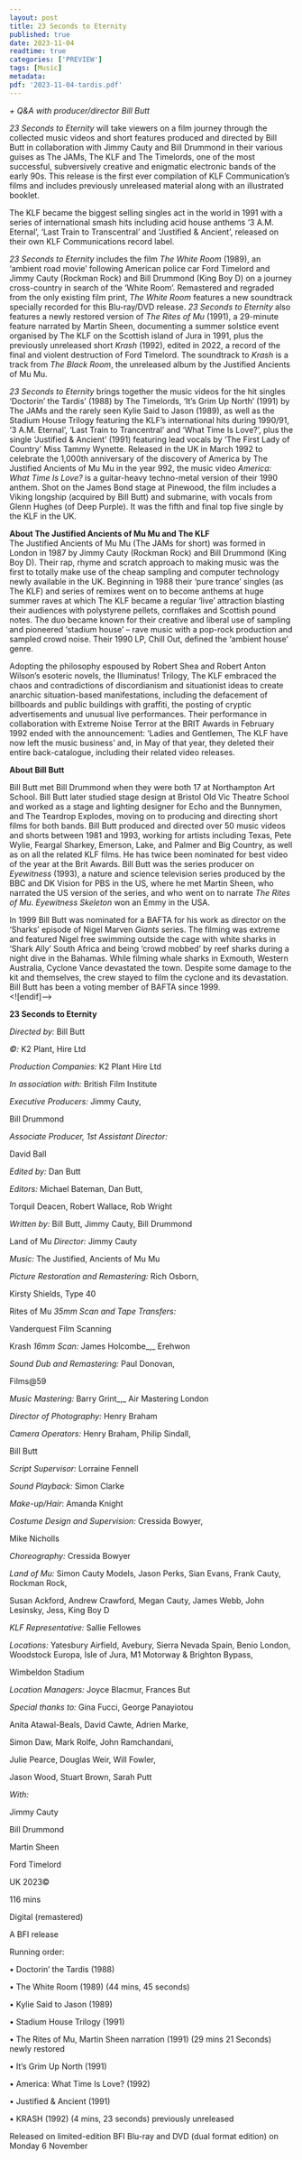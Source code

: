 ```yaml
---
layout: post
title: 23 Seconds to Eternity
published: true
date: 2023-11-04
readtime: true
categories: ['PREVIEW']
tags: [Music]
metadata: 
pdf: '2023-11-04-tardis.pdf'
---
```


_+ Q&A with producer/director Bill Butt_

_23 Seconds to Eternity_ will take viewers on a film journey through the collected music videos and short features produced and directed by Bill Butt in collaboration with Jimmy Cauty and Bill Drummond in their various guises as The JAMs, The KLF and The Timelords, one of the most successful, subversively creative and enigmatic electronic bands of the early 90s. This release is the first ever compilation of KLF Communication’s films and includes previously unreleased material along with an illustrated booklet.

The KLF became the biggest selling singles act in the world in 1991 with a series of international smash hits including acid house anthems ‘3 A.M. Eternal’, ‘Last Train to Transcentral’ and ‘Justified & Ancient’, released on their own KLF Communications record label.

_23 Seconds to Eternity_ includes the film _The White Room_ (1989), an ‘ambient road movie’ following American police car Ford Timelord and Jimmy Cauty (Rockman Rock) and Bill Drummond (King Boy D) on a journey cross-country in search of the ‘White Room’. Remastered and regraded from the only existing film print, _The White Room_ features a new soundtrack specially recorded for this Blu-ray/DVD release. _23 Seconds to Eternity_ also features a newly restored version of _The Rites of Mu_ (1991), a 29-minute feature narrated by Martin Sheen, documenting a summer solstice event organised by The KLF on the Scottish island of Jura in 1991, plus the previously unreleased short _Krash_ (1992), edited in 2022, a record of the final and violent destruction of Ford Timelord. The soundtrack to _Krash_ is a track from _The Black Room_, the unreleased album by the Justified Ancients of Mu Mu.

_23 Seconds to Eternity_ brings together the music videos for the hit singles ‘Doctorin’ the Tardis’ (1988) by The Timelords, ‘It’s Grim Up North’ (1991) by The JAMs and the rarely seen Kylie Said to Jason (1989), as well as the Stadium House Trilogy featuring the KLF’s international hits during 1990/91,  
‘3 A.M. Eternal’, ‘Last Train to Trancentral’ and ‘What Time Is Love?’, plus the single ‘Justified & Ancient’ (1991) featuring lead vocals by ‘The First Lady of Country’ Miss Tammy Wynette. Released in the UK in March 1992 to celebrate the 1,000th anniversary of the discovery of America by The Justified Ancients of Mu Mu in the year 992, the music video _America: What Time Is Love?_ is a guitar-heavy techno-metal version of their 1990 anthem. Shot on the James Bond stage at Pinewood, the film includes a Viking longship (acquired by Bill Butt) and submarine, with vocals from Glenn Hughes (of Deep Purple). It was the fifth and final top five single by the KLF in the UK.

**About The Justified Ancients of Mu Mu and The KLF**  
The Justified Ancients of Mu Mu (The JAMs for short) was formed in London in 1987 by Jimmy Cauty (Rockman Rock) and Bill Drummond (King Boy D). Their rap, rhyme and scratch approach to making music was the first to totally make use of the cheap sampling and computer technology newly available in the UK. Beginning in 1988 their ‘pure trance’ singles (as The KLF) and series of remixes went on to become anthems at huge summer raves at which The KLF became a regular ‘live’ attraction blasting their audiences with polystyrene pellets, cornflakes and Scottish pound notes. The duo became known for their creative and liberal use of sampling and pioneered ‘stadium house’ – rave music with a pop-rock production and sampled crowd noise. Their 1990 LP, Chill Out, defined the ‘ambient house’ genre.

Adopting the philosophy espoused by Robert Shea and Robert Anton Wilson’s esoteric novels, the Illuminatus! Trilogy, The KLF embraced the chaos and contradictions of discordianism and situationist ideas to create anarchic situation-based manifestations, including the defacement of billboards and public buildings with graffiti, the posting of cryptic advertisements and unusual live performances. Their performance in collaboration with Extreme Noise Terror at the BRIT Awards in February 1992 ended with the announcement: ‘Ladies and Gentlemen, The KLF have now left the music business’ and, in May of that year, they deleted their entire back-catalogue, including their related video releases.

**About Bill Butt**

Bill Butt met Bill Drummond when they were both 17 at Northampton Art School. Bill Butt later studied stage design at Bristol Old Vic Theatre School and worked as a stage and lighting designer for Echo and the Bunnymen, and The Teardrop Explodes, moving on to producing and directing short films for both bands. Bill Butt produced and directed over 50 music videos and shorts between 1981 and 1993, working for artists including Texas, Pete Wylie, Feargal Sharkey, Emerson, Lake, and Palmer and Big Country, as well as on all the related KLF films. He has twice been nominated for best video of the year at the Brit Awards. Bill Butt was the series producer on _Eyewitness_ (1993), a nature and science television series produced by the BBC and DK Vision for PBS in the US, where he met Martin Sheen, who narrated the US version of the series, and who went on to narrate _The Rites of Mu_. _Eyewitness Skeleton_ won an Emmy in the USA.

In 1999 Bill Butt was nominated for a BAFTA for his work as director on the ‘Sharks’ episode of Nigel Marven _Giants_ series. The filming was extreme and featured Nigel free swimming outside the cage with white sharks in ‘Shark Ally’ South Africa and being ‘crowd mobbed’ by reef sharks during a night dive in the Bahamas. While filming whale sharks in Exmouth, Western Australia, Cyclone Vance devastated the town. Despite some damage to the kit and themselves, the crew stayed to film the cyclone and its devastation. Bill Butt has been a voting member of BAFTA since 1999.
<br>
<![endif]-->

**23 Seconds to Eternity**

_Directed by:_ Bill Butt

_©:_ K2 Plant, Hire Ltd

_Production Companies:_ K2 Plant Hire Ltd

_In association with:_ British Film Institute

_Executive Producers:_ Jimmy Cauty,

Bill Drummond

_Associate Producer, 1st Assistant Director:_

David Ball

_Edited by:_ Dan Butt

_Editors:_ Michael Bateman, Dan Butt,

Torquil Deacen, Robert Wallace, Rob Wright

_Written by:_ Bill Butt, Jimmy Cauty, Bill Drummond

Land of Mu _Director:_ Jimmy Cauty

_Music:_ The Justified, Ancients of Mu Mu

_Picture Restoration and Remastering:_ Rich Osborn,

Kirsty Shields, Type 40

Rites of Mu _35mm Scan and Tape Transfers:_

Vanderquest Film Scanning

Krash _16mm Scan:_ James Holcombe_,_ Erehwon

_Sound Dub and Remastering:_ Paul Donovan,

Films@59

_Music Mastering:_ Barry Grint_,_ Air Mastering London

_Director of Photography:_ Henry Braham

_Camera Operators:_ Henry Braham, Philip Sindall,

Bill Butt

_Script Supervisor:_ Lorraine Fennell

_Sound Playback:_ Simon Clarke

_Make-up/Hair_: Amanda Knight

_Costume Design and Supervision:_ Cressida Bowyer,

Mike Nicholls

_Choreography:_ Cressida Bowyer

_Land of Mu:_ Simon Cauty Models, Jason Perks, Sian Evans,  Frank Cauty, Rockman Rock,

Susan Ackford,  Andrew Crawford, Megan Cauty, James Webb,  John Lesinsky, Jess, King Boy D

_KLF Representative:_ Sallie Fellowes

_Locations:_ Yatesbury Airfield, Avebury, Sierra Nevada Spain, Benio London, Woodstock Europa, Isle of Jura, M1 Motorway & Brighton Bypass,

Wimbeldon Stadium

_Location Managers:_ Joyce Blacmur,  Frances But

_Special thanks to:_ Gina Fucci,  George Panayiotou

Anita Atawal-Beals, David Cawte, Adrien Marke,

Simon Daw, Mark Rolfe, John Ramchandani,

Julie Pearce, Douglas Weir, Will Fowler,

Jason Wood, Stuart Brown, Sarah Putt

_With:_

Jimmy Cauty

Bill Drummond

Martin Sheen

Ford Timelord

UK 2023©

116 mins

Digital (remastered)

A BFI release

Running order:

• Doctorin’ the Tardis (1988)

• The White Room (1989) (44 mins, 45 seconds)

• Kylie Said to Jason (1989)

• Stadium House Trilogy (1991)

• The Rites of Mu, Martin Sheen narration (1991) (29 mins 21 Seconds) newly restored

• It’s Grim Up North (1991)

• America: What Time Is Love? (1992)

• Justified & Ancient (1991)

• KRASH (1992) (4 mins, 23 seconds) previously unreleased

Released on limited-edition BFI Blu-ray and DVD (dual format edition) on Monday 6 November
<!--stackedit_data:
eyJoaXN0b3J5IjpbLTE0MjY3NjUzMTgsLTE4MDkyMzExNjJdfQ
==
-->